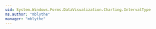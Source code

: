 ```yaml
---
uid: System.Windows.Forms.DataVisualization.Charting.IntervalType
ms.author: "mblythe"
manager: "mblythe"
---
```

